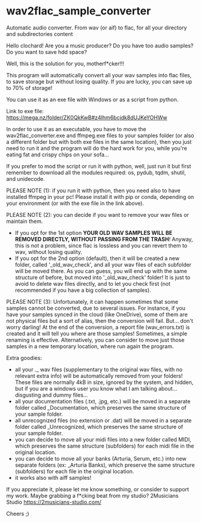 # wav2flac_sample_converter
 Automatic audio converter. From wav (or aif) to flac, for all your directory and subdirectories content

Hello clochard!
Are you a music producer? 
Do you have too audio samples? 
Do you want to save hdd space? 

Well, this is the solution for you, motherf*cker!!!

This program will automatically convert all your wav samples into flac files, to save storage but without losing quality. 
If you are lucky, you can save up to 70% of storage!

You can use it as an exe file with Windows or as a script from python.

Link to exe file: https://mega.nz/folder/ZK0QkKwB#z4Ihm6bcjdk8dUJKeYOHWw

In order to use it as an executable, you have to move the wav2flac_converter.exe and ffmpeg.exe files to your samples folder (or also a different folder but with both exe files in the same location), then you just need to run it and the program will do the hard work for you, while you're eating fat and crispy chips on your sofa...

If you prefer to mod the script or run it with python, well, just run it but first remember to download all the modules required: os, pydub, tqdm, shutil, and unidecode. 

PLEASE NOTE (1): if you run it with python, then you need also to have installed ffmpeg in your pc! Please install it with pip or conda, depending on your environment (or with the exe file in the link above).

PLEASE NOTE (2): you can decide if you want to remove your wav files or maintain them. 
- If you opt for the 1st option **YOUR OLD WAV SAMPLES WILL BE REMOVED DIRECTLY, WITHOUT PASSING FROM THE TRASH**! 
Anyway, this is not a problem, since flac is lossless and you can revert them to wav, without losing quality. 
- If you opt for the 2nd option (default), then it will be created a new folder, called '_old_wav_check', and all your wav files of each subfolder will be moved there. 
As you can guess, you will end up with the same structure of before, but moved into '_old_wav_check' folder! 
It is just to avoid to delete wav files directly, and to let you check first (not recommended if you have a big collection of samples).

PLEASE NOTE (3): Unfortunately, it can happen sometimes that some samples cannot be converted, due to several issues.
For instance, if you have your samples synced in the cloud (like OneDrive), some of them are not physical files but a sort of alias, then the conversion will fail.
But... don't worry darling! At the end of the conversion, a report file (wav_errors.txt) is created and it will tell you where are those samples! Sometimes, a simple renaming is effective. Alternatively, you can consider to move just those samples in a new temporary location, where run again the program.

Extra goodies: 
- all your ._ wav files (supplementary to the original wav files, with no relevant extra info) will be automatically removed from your folders! These files are normally 4kB in size, ignored by the system, and hidden, but if you are a windows user you know what I am talking about... disgusting and dummy files...
- all your documentation files (.txt, .jpg, etc.) will be moved in a separate folder called _Documentation, which preserves the same structure of your sample folder.
- all unrecognized files (no extension or .dat) will be moved in a separate folder called _Unrecognized, which preserves the same structure of your sample folder.
- you can decide to move all your midi files into a new folder called MIDI, which preserves the same structure (subfolders) for each midi file in the original location.
- you can decide to move all your banks (Arturia, Serum, etc.) into new separate folders (ex: _Arturia Banks), which preserve the same structure (subfolders) for each file in the original location.
- it works also with aiff samples!

If you appreciate it, please let me know something, or consider to support my work.
Maybe grabbing a f*cking beat from my studio?
2Musicians Studio 
https://2musicians-studio.com/

Cheers ;)

